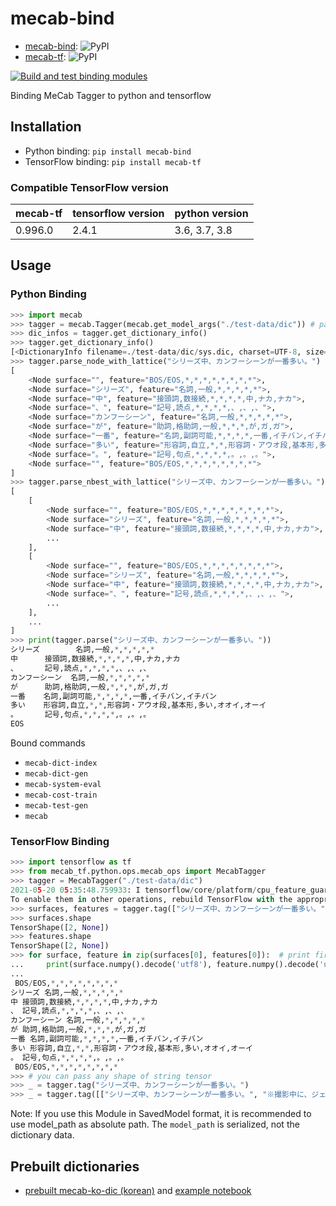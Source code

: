 # mecab-bind

* [mecab-bind](https://pypi.org/project/mecab-bind/): ![PyPI](https://img.shields.io/pypi/v/mecab-bind)
* [mecab-tf](https://pypi.org/project/mecab-tf/): ![PyPI](https://img.shields.io/pypi/v/mecab-tf)

[![Build and test binding modules](https://github.com/jeongukjae/mecab-bind/actions/workflows/build-and-test.yml/badge.svg)](https://github.com/jeongukjae/mecab-bind/actions/workflows/build-and-test.yml)

Binding MeCab Tagger to python and tensorflow

## Installation

* Python binding: `pip install mecab-bind`
* TensorFlow binding: `pip install mecab-tf`

### Compatible TensorFlow version

|mecab-tf|tensorflow version|python version|
|---|---|---|
|0.996.0|2.4.1|3.6, 3.7, 3.8|

## Usage

### Python Binding

```python
>>> import mecab
>>> tagger = mecab.Tagger(mecab.get_model_args("./test-data/dic")) # pass dictionary path instead of "./test-data/dic"
>>> dic_infos = tagger.get_dictionary_info()
>>> tagger.get_dictionary_info()
[<DictionaryInfo filename=./test-data/dic/sys.dic, charset=UTF-8, size=4335, type=0, lsize=346, rsize=346, version=102>]
>>> tagger.parse_node_with_lattice("シリーズ中、カンフーシーンが一番多い。")
[
    <Node surface="", feature="BOS/EOS,*,*,*,*,*,*,*,*">,
    <Node surface="シリーズ", feature="名詞,一般,*,*,*,*,*">,
    <Node surface="中", feature="接頭詞,数接続,*,*,*,*,中,ナカ,ナカ">,
    <Node surface="、", feature="記号,読点,*,*,*,*,、,、,、">,
    <Node surface="カンフーシーン", feature="名詞,一般,*,*,*,*,*">,
    <Node surface="が", feature="助詞,格助詞,一般,*,*,*,が,ガ,ガ">,
    <Node surface="一番", feature="名詞,副詞可能,*,*,*,*,一番,イチバン,イチバン">,
    <Node surface="多い", feature="形容詞,自立,*,*,形容詞・アウオ段,基本形,多い,オオイ,オーイ">,
    <Node surface="。", feature="記号,句点,*,*,*,*,。,。,。">,
    <Node surface="", feature="BOS/EOS,*,*,*,*,*,*,*,*">
]
>>> tagger.parse_nbest_with_lattice("シリーズ中、カンフーシーンが一番多い。")
[
    [
        <Node surface="", feature="BOS/EOS,*,*,*,*,*,*,*,*">,
        <Node surface="シリーズ", feature="名詞,一般,*,*,*,*,*">,
        <Node surface="中", feature="接頭詞,数接続,*,*,*,*,中,ナカ,ナカ">,
        ...
    ],
    [
        <Node surface="", feature="BOS/EOS,*,*,*,*,*,*,*,*">,
        <Node surface="シリーズ", feature="名詞,一般,*,*,*,*,*">,
        <Node surface="中", feature="接頭詞,数接続,*,*,*,*,中,ナカ,ナカ">,
        <Node surface="、", feature="記号,読点,*,*,*,*,、,、,、">,
        ...
    ],
    ...
]
>>> print(tagger.parse("シリーズ中、カンフーシーンが一番多い。"))
シリーズ        名詞,一般,*,*,*,*,*
中      接頭詞,数接続,*,*,*,*,中,ナカ,ナカ
、      記号,読点,*,*,*,*,、,、,、
カンフーシーン  名詞,一般,*,*,*,*,*
が      助詞,格助詞,一般,*,*,*,が,ガ,ガ
一番    名詞,副詞可能,*,*,*,*,一番,イチバン,イチバン
多い    形容詞,自立,*,*,形容詞・アウオ段,基本形,多い,オオイ,オーイ
。      記号,句点,*,*,*,*,。,。,。
EOS

```

Bound commands

* `mecab-dict-index`
* `mecab-dict-gen`
* `mecab-system-eval`
* `mecab-cost-train`
* `mecab-test-gen`
* `mecab`

### TensorFlow Binding

```python
>>> import tensorflow as tf
>>> from mecab_tf.python.ops.mecab_ops import MecabTagger
>>> tagger = MecabTagger("./test-data/dic")
2021-05-20 05:35:48.759933: I tensorflow/core/platform/cpu_feature_guard.cc:142] This TensorFlow binary is optimized with oneAPI Deep Neural Network Library (oneDNN) to use the following CPU instructions in performance-critical operations:  AVX2 FMA
To enable them in other operations, rebuild TensorFlow with the appropriate compiler flags.
>>> surfaces, features = tagger.tag(["シリーズ中、カンフーシーンが一番多い。", "※撮影中に、ジェット・リーが失踪。"])
>>> surfaces.shape
TensorShape([2, None])
>>> features.shape
TensorShape([2, None])
>>> for surface, feature in zip(surfaces[0], features[0]):  # print first sentence
...     print(surface.numpy().decode('utf8'), feature.numpy().decode('utf8'))
...
 BOS/EOS,*,*,*,*,*,*,*,*
シリーズ 名詞,一般,*,*,*,*,*
中 接頭詞,数接続,*,*,*,*,中,ナカ,ナカ
、 記号,読点,*,*,*,*,、,、,、
カンフーシーン 名詞,一般,*,*,*,*,*
が 助詞,格助詞,一般,*,*,*,が,ガ,ガ
一番 名詞,副詞可能,*,*,*,*,一番,イチバン,イチバン
多い 形容詞,自立,*,*,形容詞・アウオ段,基本形,多い,オオイ,オーイ
。 記号,句点,*,*,*,*,。,。,。
 BOS/EOS,*,*,*,*,*,*,*,*
>>> # you can pass any shape of string tensor
>>> _ = tagger.tag("シリーズ中、カンフーシーンが一番多い。")
>>> _ = tagger.tag([["シリーズ中、カンフーシーンが一番多い。", "※撮影中に、ジェット・リーが失踪。"]])
```

Note: If you use this Module in SavedModel format, it is recommended to use model_path as absolute path.
      The `model_path` is serialized, not the dictionary data.

## Prebuilt dictionaries

* [prebuilt mecab-ko-dic (korean)](https://github.com/jeongukjae/mecab-ko-dic-prebuilt) and [example notebook](https://github.com/jeongukjae/mecab-ko-dic-prebuilt/blob/main/example-of-mecab-ko-dic-prebuilt--and-mecab-tf.ipynb)
